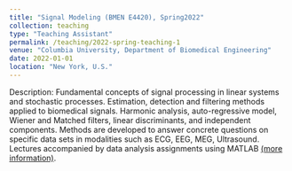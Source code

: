 ```yaml
---
title: "Signal Modeling (BMEN E4420), Spring2022"
collection: teaching
type: "Teaching Assistant"
permalink: /teaching/2022-spring-teaching-1
venue: "Columbia University, Department of Biomedical Engineering"
date: 2022-01-01
location: "New York, U.S."
---
```

Description: Fundamental concepts of signal processing in linear systems and stochastic processes. Estimation, detection and filtering methods applied to biomedical signals. Harmonic analysis, auto-regressive model, Wiener and Matched filters, linear discriminants, and independent components. Methods are developed to answer concrete questions on specific data sets in modalities such as ECG, EEG, MEG, Ultrasound. Lectures accompanied by data analysis assignments using MATLAB [(more information)](https://www.coursicle.com/columbia/courses/BMEN/E4420/).